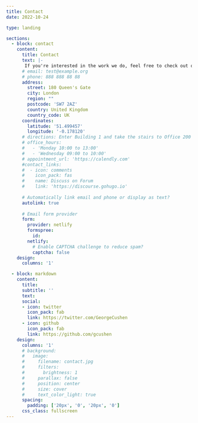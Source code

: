 ```yaml
---
title: Contact
date: 2022-10-24

type: landing

sections:
  - block: contact
    content:
      title: Contact
      text: |-
       If you're interested in the work we do, feel free to check out our GitHub and Twitter to stay up to date with the group's research.  
      # email: test@example.org
      # phone: 888 888 88 88
      address:
        street: 180 Queen's Gate
        city: London
        region: ""
        postcode: 'SW7 2AZ'
        country: United Kingdom
        country_code: UK
      coordinates:
        latitude: '51.499457'
        longitude: '-0.178120'
      # directions: Enter Building 1 and take the stairs to Office 200 on Floor 2
      # office_hours:
      #   - 'Monday 10:00 to 13:00'
      #   - 'Wednesday 09:00 to 10:00'
      # appointment_url: 'https://calendly.com'
      #contact_links:
      #  - icon: comments
      #    icon_pack: fas
      #    name: Discuss on Forum
      #    link: 'https://discourse.gohugo.io'
    
      # Automatically link email and phone or display as text?
      autolink: true
    
      # Email form provider
      form:
        provider: netlify
        formspree:
          id:
        netlify:
          # Enable CAPTCHA challenge to reduce spam?
          captcha: false
    design:
      columns: '1'

  - block: markdown
    content:
      title:
      subtitle: ''
      text:
      social:
      - icon: twitter
        icon_pack: fab
        link: https://twitter.com/GeorgeCushen
      - icon: github
        icon_pack: fab
        link: https://github.com/gcushen
    design:
      columns: '1'
      # background:
      #   image: 
      #     filename: contact.jpg
      #     filters:
      #       brightness: 1
      #     parallax: false
      #     position: center
      #     size: cover
      #     text_color_light: true
      spacing:
        padding: ['20px', '0', '20px', '0']
      css_class: fullscreen
---
```

